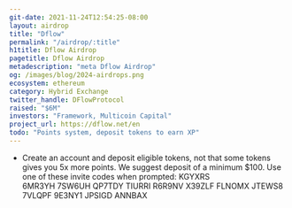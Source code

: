 ```yaml
---
git-date: 2021-11-24T12:54:25-08:00
layout: airdrop
title: "Dflow"
permalink: "/airdrop/:title"
h1title: Dflow Airdrop
pagetitle: Dflow Airdrop
metadescription: "meta Dflow Airdrop"
og: /images/blog/2024-airdrops.png
ecosystem: ethereum
category: Hybrid Exchange
twitter_handle: DFlowProtocol
raised: "$6M"
investors: "Framework, Multicoin Capital"
project_url: https://dflow.net/en
todo: "Points system, deposit tokens to earn XP"
---
```


- Create an account and deposit eligible tokens, not that some tokens gives you 5x more points. We suggest deposit of a minimum $100.
Use one of these invite codes when prompted:
KGYXRS  
6MR3YH
7SW6UH
QP7TDY
TIURRI
R6R9NV
X39ZLF
FLNOMX
JTEWS8
7VLQPF
9E3NY1
JPSIGD
ANNBAX
